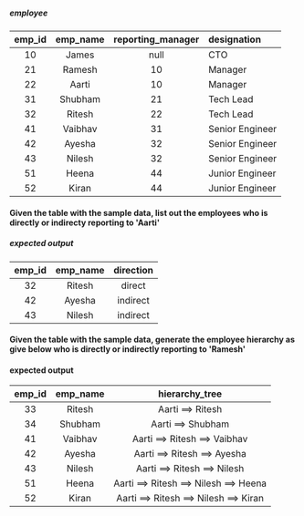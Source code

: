 

##### employee

| emp_id   | emp_name   | reporting_manager | designation      |
|:--------:|:----------:|:-----------------:|:-----------------|
| 10       | James      | null              | CTO              |
| 21       | Ramesh     | 10                | Manager          |
| 22       | Aarti      | 10                | Manager          |
| 31       | Shubham    | 21                | Tech Lead        |
| 32       | Ritesh     | 22                | Tech Lead        |
| 41       | Vaibhav    | 31                | Senior Engineer  |
| 42       | Ayesha     | 32                | Senior Engineer  |
| 43       | Nilesh     | 32                | Senior Engineer  |
| 51       | Heena      | 44                | Junior Engineer  |
| 52       | Kiran      | 44                | Junior Engineer  |

#### Given the table with the sample data, list out the employees who is directly or indirecty reporting to 'Aarti'

##### expected output

| emp_id   | emp_name   | direction  |
|:--------:|:----------:|:----------:|
| 32       | Ritesh     | direct     |
| 42       | Ayesha     | indirect   |
| 43       | Nilesh     | indirect   |


#### Given the table with the sample data, generate the employee hierarchy as give below who is directly or indirectly reporting to 'Ramesh'

#### expected output

| emp_id   | emp_name   | hierarchy_tree                          |
|:--------:|:----------:|:---------------------------------------:|
| 33       | Ritesh     | Aarti ==> Ritesh                        |
| 34       | Shubham    | Aarti ==> Shubham                       |
| 41       | Vaibhav    | Aarti ==> Ritesh ==> Vaibhav            |
| 42       | Ayesha     | Aarti ==> Ritesh ==> Ayesha             |
| 43       | Nilesh     | Aarti ==> Ritesh ==> Nilesh             |
| 51       | Heena      | Aarti ==> Ritesh ==> Nilesh ==> Heena   |
| 52       | Kiran      | Aarti ==> Ritesh ==> Nilesh ==> Kiran   |